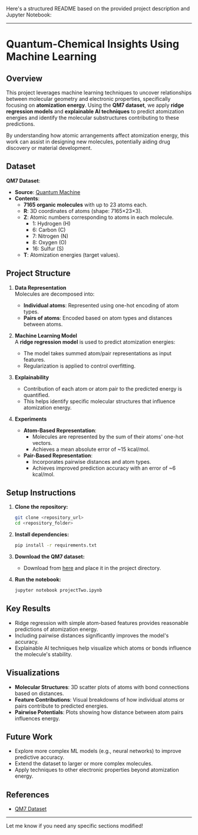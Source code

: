 Here's a structured README based on the provided project description and Jupyter Notebook:

* * *

Quantum-Chemical Insights Using Machine Learning
================================================

Overview
--------

This project leverages machine learning techniques to uncover relationships between molecular geometry and electronic properties, specifically focusing on **atomization energy**. Using the **QM7 dataset**, we apply **ridge regression models** and **explainable AI techniques** to predict atomization energies and identify the molecular substructures contributing to these predictions.

By understanding how atomic arrangements affect atomization energy, this work can assist in designing new molecules, potentially aiding drug discovery or material development.

Dataset
-------

**QM7 Dataset**:

*   **Source**: [Quantum Machine](http://quantum-machine.org/data/qm7.mat)
*   **Contents**:
    *   **7165 organic molecules** with up to 23 atoms each.
    *   **R**: 3D coordinates of atoms (shape: 7165×23×3).
    *   **Z**: Atomic numbers corresponding to atoms in each molecule.
        *   1: Hydrogen (H)
        *   6: Carbon (C)
        *   7: Nitrogen (N)
        *   8: Oxygen (O)
        *   16: Sulfur (S)
    *   **T**: Atomization energies (target values).

Project Structure
-----------------

1.  **Data Representation**  
    Molecules are decomposed into:
    
    *   **Individual atoms**: Represented using one-hot encoding of atom types.
    *   **Pairs of atoms**: Encoded based on atom types and distances between atoms.
2.  **Machine Learning Model**  
    A **ridge regression model** is used to predict atomization energies:
    
    *   The model takes summed atom/pair representations as input features.
    *   Regularization is applied to control overfitting.
3.  **Explainability**
    
    *   Contribution of each atom or atom pair to the predicted energy is quantified.
    *   This helps identify specific molecular structures that influence atomization energy.
4.  **Experiments**
    
    *   **Atom-Based Representation**:
        *   Molecules are represented by the sum of their atoms' one-hot vectors.
        *   Achieves a mean absolute error of ~15 kcal/mol.
    *   **Pair-Based Representation**:
        *   Incorporates pairwise distances and atom types.
        *   Achieves improved prediction accuracy with an error of ~6 kcal/mol.

Setup Instructions
------------------

1.  **Clone the repository:**
    
    ```bash
    git clone <repository_url>
    cd <repository_folder>
    ```
    
2.  **Install dependencies:**
    
    ```bash
    pip install -r requirements.txt
    ```
    
3.  **Download the QM7 dataset:**
    
    *   Download from [here](http://quantum-machine.org/data/qm7.mat) and place it in the project directory.
4.  **Run the notebook:**
    
    ```bash
    jupyter notebook projectTwo.ipynb
    ```
    

Key Results
-----------

*   Ridge regression with simple atom-based features provides reasonable predictions of atomization energy.
*   Including pairwise distances significantly improves the model's accuracy.
*   Explainable AI techniques help visualize which atoms or bonds influence the molecule's stability.

Visualizations
--------------

*   **Molecular Structures**: 3D scatter plots of atoms with bond connections based on distances.
*   **Feature Contributions**: Visual breakdowns of how individual atoms or pairs contribute to predicted energies.
*   **Pairwise Potentials**: Plots showing how distance between atom pairs influences energy.

Future Work
-----------

*   Explore more complex ML models (e.g., neural networks) to improve predictive accuracy.
*   Extend the dataset to larger or more complex molecules.
*   Apply techniques to other electronic properties beyond atomization energy.

References
----------

*   [QM7 Dataset](http://quantum-machine.org/data/qm7.mat)

* * *

Let me know if you need any specific sections modified!

